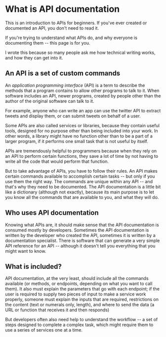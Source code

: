 # What is API documentation

This is an introduction to APIs for beginners. If you've ever created or documented an API, you don't need to read it.

If you're trying to understand what APIs do, and why everyone is documenting them -- this page is for you.

I wrote this because so many people ask me how technical writing works, and how they can get into it.

## An API is a set of custom commands

An _application programming interface_ (API) is a term to describe the methods that a program contains to allow other programs to talk to it. When software includes an API, newer programs, created by people other than the author of the original software can talk to it.

For example, anyone who can write an app can use the twitter API to extract tweets and display them, or can submit tweets on behalf of a user.

Some APIs are also called services or libraries, because they contain useful tools, designed for no purpose other than being included into your work. In other words, a library might have no function other than to be a part of a larger program, if it performs one small task that is not useful by itself.

APIs are tremendously helpful to programmers because when they rely on an API to perform certain functions, they save a lot of time by not having to write all the code that would perform that function.

But to take advantage of APIs, you have to follow their rules. An API makes certain commands available to accomplish certain tasks -- but only if you use them the right way. The commands are unique within any API -- and that's why they need to be documented. The API documentation is a little bit like a dictionary (although not exactly), because its main purpose is to let you know all the commands that are available to you, and what they will do.

## Who uses API documentation

Knowing what APIs are, it should make sense that the API documentation is consumed mostly by developers. Sometimes the API documentation is written by the developer who created the API, sometimes it is written by a documentation specialist. There is software that can generate a very simple API reference for an API -- although it doesn't tell you everything that you might want to know.

## What is included?

API documentation, at the very least, should include all the commands available (or methods, or endpoints, depending on what you want to call them). It also must explain the parameters that go with each endpoint; if the user is required to supply two pieces of input to make a service work properly, someone must explain the inputs that are required, restrictions on the content (text or numerals only, length), and where to send the data (a URL or function that receives it and then responds)

 But developers often also need help to understand the workflow -- a set of steps designed to complete a complex task, which might require them to use a series of services one at a time.
